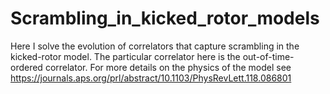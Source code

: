 # Scrambling_in_kicked_rotor_models

Here I solve the evolution of correlators that capture scrambling in the kicked-rotor model. The particular correlator here is the out-of-time-ordered correlator. For more details on the physics of the model see https://journals.aps.org/prl/abstract/10.1103/PhysRevLett.118.086801
